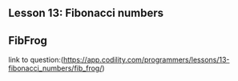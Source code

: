 ## Lesson 13: Fibonacci numbers
## FibFrog
link to question:(https://app.codility.com/programmers/lessons/13-fibonacci_numbers/fib_frog/)

